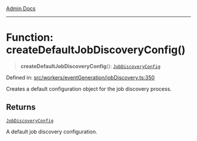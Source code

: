 [Admin Docs](/)

***

# Function: createDefaultJobDiscoveryConfig()

> **createDefaultJobDiscoveryConfig**(): [`JobDiscoveryConfig`](../interfaces/JobDiscoveryConfig.md)

Defined in: [src/workers/eventGeneration/jobDiscovery.ts:350](https://github.com/Sourya07/talawa-api/blob/2dc82649c98e5346c00cdf926fe1d0bc13ec1544/src/workers/eventGeneration/jobDiscovery.ts#L350)

Creates a default configuration object for the job discovery process.

## Returns

[`JobDiscoveryConfig`](../interfaces/JobDiscoveryConfig.md)

A default job discovery configuration.
